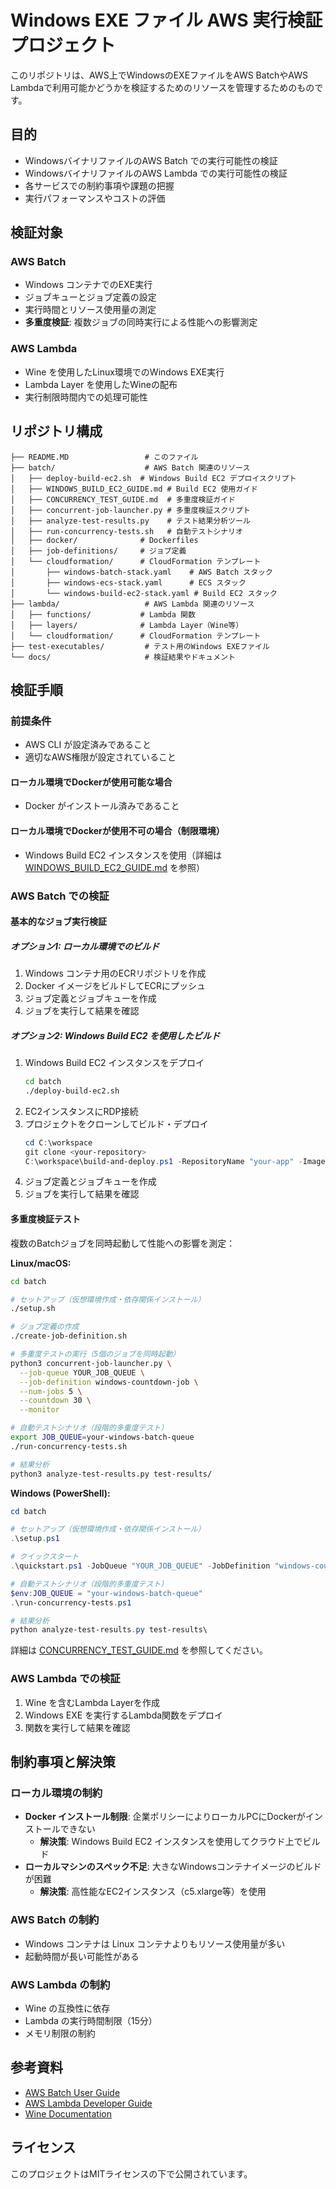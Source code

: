 # Windows EXE ファイル AWS 実行検証プロジェクト

このリポジトリは、AWS上でWindowsのEXEファイルをAWS BatchやAWS Lambdaで利用可能かどうかを検証するためのリソースを管理するためのものです。

## 目的

- WindowsバイナリファイルのAWS Batch での実行可能性の検証
- WindowsバイナリファイルのAWS Lambda での実行可能性の検証
- 各サービスでの制約事項や課題の把握
- 実行パフォーマンスやコストの評価

## 検証対象

### AWS Batch
- Windows コンテナでのEXE実行
- ジョブキューとジョブ定義の設定
- 実行時間とリソース使用量の測定
- **多重度検証**: 複数ジョブの同時実行による性能への影響測定

### AWS Lambda
- Wine を使用したLinux環境でのWindows EXE実行
- Lambda Layer を使用したWineの配布
- 実行制限時間内での処理可能性

## リポジトリ構成

```
├── README.MD                 # このファイル
├── batch/                    # AWS Batch 関連のリソース
│   ├── deploy-build-ec2.sh  # Windows Build EC2 デプロイスクリプト
│   ├── WINDOWS_BUILD_EC2_GUIDE.md # Build EC2 使用ガイド
│   ├── CONCURRENCY_TEST_GUIDE.md  # 多重度検証ガイド
│   ├── concurrent-job-launcher.py # 多重度検証スクリプト
│   ├── analyze-test-results.py    # テスト結果分析ツール
│   ├── run-concurrency-tests.sh   # 自動テストシナリオ
│   ├── docker/              # Dockerfiles
│   ├── job-definitions/     # ジョブ定義
│   └── cloudformation/      # CloudFormation テンプレート
│       ├── windows-batch-stack.yaml    # AWS Batch スタック
│       ├── windows-ecs-stack.yaml      # ECS スタック
│       └── windows-build-ec2-stack.yaml # Build EC2 スタック
├── lambda/                   # AWS Lambda 関連のリソース
│   ├── functions/           # Lambda 関数
│   ├── layers/              # Lambda Layer（Wine等）
│   └── cloudformation/      # CloudFormation テンプレート
├── test-executables/         # テスト用のWindows EXEファイル
└── docs/                     # 検証結果やドキュメント
```

## 検証手順

### 前提条件
- AWS CLI が設定済みであること
- 適切なAWS権限が設定されていること

#### ローカル環境でDockerが使用可能な場合
- Docker がインストール済みであること

#### ローカル環境でDockerが使用不可の場合（制限環境）
- Windows Build EC2 インスタンスを使用（詳細は [WINDOWS_BUILD_EC2_GUIDE.md](batch/WINDOWS_BUILD_EC2_GUIDE.md) を参照）

### AWS Batch での検証

#### 基本的なジョブ実行検証

##### オプション1: ローカル環境でのビルド
1. Windows コンテナ用のECRリポジトリを作成
2. Docker イメージをビルドしてECRにプッシュ
3. ジョブ定義とジョブキューを作成
4. ジョブを実行して結果を確認

##### オプション2: Windows Build EC2 を使用したビルド
1. Windows Build EC2 インスタンスをデプロイ
   ```bash
   cd batch
   ./deploy-build-ec2.sh
   ```
2. EC2インスタンスにRDP接続
3. プロジェクトをクローンしてビルド・デプロイ
   ```powershell
   cd C:\workspace
   git clone <your-repository>
   C:\workspace\build-and-deploy.ps1 -RepositoryName "your-app" -ImageTag "v1.0"
   ```
4. ジョブ定義とジョブキューを作成
5. ジョブを実行して結果を確認

#### 多重度検証テスト

複数のBatchジョブを同時起動して性能への影響を測定：

**Linux/macOS:**
```bash
cd batch

# セットアップ（仮想環境作成・依存関係インストール）
./setup.sh

# ジョブ定義の作成
./create-job-definition.sh

# 多重度テストの実行（5個のジョブを同時起動）
python3 concurrent-job-launcher.py \
  --job-queue YOUR_JOB_QUEUE \
  --job-definition windows-countdown-job \
  --num-jobs 5 \
  --countdown 30 \
  --monitor

# 自動テストシナリオ（段階的多重度テスト）
export JOB_QUEUE=your-windows-batch-queue
./run-concurrency-tests.sh

# 結果分析
python3 analyze-test-results.py test-results/
```

**Windows (PowerShell):**
```powershell
cd batch

# セットアップ（仮想環境作成・依存関係インストール）
.\setup.ps1

# クイックスタート
.\quickstart.ps1 -JobQueue "YOUR_JOB_QUEUE" -JobDefinition "windows-countdown-job"

# 自動テストシナリオ（段階的多重度テスト）
$env:JOB_QUEUE = "your-windows-batch-queue"
.\run-concurrency-tests.ps1

# 結果分析
python analyze-test-results.py test-results\
```

詳細は [CONCURRENCY_TEST_GUIDE.md](batch/CONCURRENCY_TEST_GUIDE.md) を参照してください。

### AWS Lambda での検証
1. Wine を含むLambda Layerを作成
2. Windows EXE を実行するLambda関数をデプロイ
3. 関数を実行して結果を確認

## 制約事項と解決策

### ローカル環境の制約
- **Docker インストール制限**: 企業ポリシーによりローカルPCにDockerがインストールできない
  - **解決策**: Windows Build EC2 インスタンスを使用してクラウド上でビルド
- **ローカルマシンのスペック不足**: 大きなWindowsコンテナイメージのビルドが困難
  - **解決策**: 高性能なEC2インスタンス（c5.xlarge等）を使用

### AWS Batch の制約
- Windows コンテナは Linux コンテナよりもリソース使用量が多い
- 起動時間が長い可能性がある

### AWS Lambda の制約
- Wine の互換性に依存
- Lambda の実行時間制限（15分）
- メモリ制限の制約

## 参考資料

- [AWS Batch User Guide](https://docs.aws.amazon.com/batch/)
- [AWS Lambda Developer Guide](https://docs.aws.amazon.com/lambda/)
- [Wine Documentation](https://www.winehq.org/documentation)

## ライセンス

このプロジェクトはMITライセンスの下で公開されています。